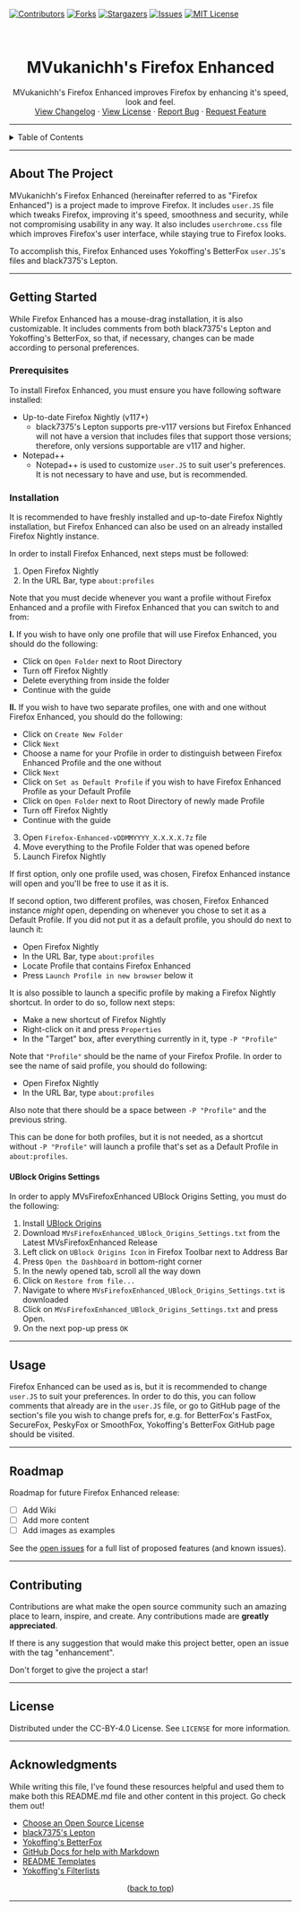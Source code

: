 [![Contributors][contributors-shield]][contributors-url]
[![Forks][forks-shield]][forks-url]
[![Stargazers][stars-shield]][stars-url]
[![Issues][issues-shield]][issues-url]
[![MIT License][license-shield]][license-url]

<!-- PROJECT LOGO -->
<br />
<div align="center">
<!--   <a href="https://github.com/MVukanichh/MVsFirefoxEnhanced">
    <img src="../assets/images/logo.png" alt="Logo" width="896" height="368">
  </a>
 -->

  <h1 align="center">MVukanichh's Firefox Enhanced</h1>

  <p align="center">
   MVukanichh's Firefox Enhanced improves Firefox by enhancing it's speed, look and feel.
    <br />
    <a href="../.github/CHANGELOG.md">View Changelog</a>
    ·
    <a href="../LICENSE">View License</a>
    ·
    <a href="https://github.com/MVukanichh/MVsFirefoxEnhanced/issues">Report Bug</a>
    ·
    <a href="https://github.com/MVukanichh/MVsFirefoxEnhanced/issues">Request Feature</a>
  </p>
</div>
<!-- PROJECT LOGO -->

---

<!-- TABLE OF CONTENTS -->
<details>
  <summary>Table of Contents</summary>
  <ol>
    <li>
      <a href="#about-the-project">About The Project</a>
    </li>
    <li>
      <a href="#getting-started">Getting Started</a>
      <ul>
        <li><a href="#prerequisites">Prerequisites</a></li>
        <li><a href="#installation">Installation</a></li>
      </ul>
    </li>
    <li><a href="#usage">Usage</a></li>
    <li><a href="#roadmap">Roadmap</a></li>
    <li><a href="#contributing">Contributing</a></li>
    <li><a href="#license">License</a></li>
    <li><a href="#acknowledgments">Acknowledgments</a></li>
  </ol>
</details>

---

<!-- ABOUT THE PROJECT -->
## About The Project

MVukanichh's Firefox Enhanced (hereinafter referred to as "Firefox Enhanced") is a project made to improve Firefox. It includes ``user.JS`` file which tweaks Firefox, improving it's speed, smoothness and security, while not compromising usability in any way. It also includes ``userchrome.css`` file which improves Firefox's user interface, while staying true to Firefox looks.

To accomplish this, Firefox Enhanced uses Yokoffing's BetterFox ``user.JS``'s files and black7375's Lepton.

---

<!-- GETTING STARTED -->
## Getting Started

While Firefox Enhanced has a mouse-drag installation, it is also customizable. It includes comments from both black7375's Lepton and Yokoffing's BetterFox, so that, if necessary, changes can be made according to personal preferences.

### Prerequisites

To install Firefox Enhanced, you must ensure you have following software installed:

* Up-to-date Firefox Nightly (v117+)
  - black7375's Lepton supports pre-v117 versions but Firefox Enhanced will not have a version that includes files that support those versions; therefore, only versions supportable are v117 and higher.
* Notepad++
  - Notepad++ is used to customize ``user.JS`` to suit user's preferences. It is not necessary to have and use, but is recommended.

### Installation

It is recommended to have freshly installed and up-to-date Firefox Nightly installation, but Firefox Enhanced can also be used on an already installed Firefox Nightly instance.

In order to install Firefox Enhanced, next steps must be followed:

 1. Open Firefox Nightly
 2. In the URL Bar, type ``about:profiles``

Note that you must decide whenever you want a profile without Firefox Enhanced and a profile with Firefox Enhanced that you can switch to and from:

**I.** If you wish to have only one profile that will use Firefox Enhanced, you should do the following:

* Click on ``Open Folder`` next to Root Directory
* Turn off Firefox Nightly
* Delete everything from inside the folder
* Continue with the guide

**II.** If you wish to have two separate profiles, one with and one without Firefox Enhanced, you should do the following:

* Click on ``Create New Folder``
* Click ``Next``
* Choose a name for your Profile in order to distinguish between Firefox Enhanced Profile and the one without
* Click ``Next``
* Click on ``Set as Default Profile`` if you wish to have Firefox Enhanced Profile as your Default Profile
* Click on ``Open Folder`` next to Root Directory of newly made Profile
* Turn off Firefox Nightly
* Continue with the guide

 3. Open ``Firefox-Enhanced-vDDMMYYYY_X.X.X.X.7z`` file
 4. Move everything to the Profile Folder that was opened before
 5. Launch Firefox Nightly

If first option, only one profile used, was chosen, Firefox Enhanced instance will open and you'll be free to use it as it is.

If second option, two different profiles, was chosen, Firefox Enhanced instance *might* open, depending on whenever you chose to set it as a Default Profile. If you did not put it as a default profile, you should do next to launch it:

* Open Firefox Nightly
* In the URL Bar, type ``about:profiles``
* Locate Profile that contains Firefox Enhanced
* Press ``Launch Profile in new browser`` below it

It is also possible to launch a specific profile by making a Firefox Nightly shortcut. In order to do so, follow next steps:

* Make a new shortcut of Firefox Nightly
* Right-click on it and press ``Properties``
* In the "Target" box, after everything currently in it, type ``-P "Profile"``

Note that ``"Profile"`` should be the name of your Firefox Profile. In order to see the name of said profile, you should do following:

* Open Firefox Nightly
* In the URL Bar, type ``about:profiles``

Also note that there should be a space between ``-P "Profile"`` and the previous string.

This can be done for both profiles, but it is not needed, as a shortcut without ``-P "Profile"`` will launch a profile that's set as a Default Profile in ``about:profiles``.

#### UBlock Origins Settings

In order to apply MVsFirefoxEnhanced UBlock Origins Setting, you must do the following:

1. Install [UBlock Origins](https://addons.mozilla.org/en-US/firefox/addon/ublock-origin/)
2. Download ``MVsFirefoxEnhanced_UBlock_Origins_Settings.txt`` from the Latest MVsFirefoxEnhanced Release
3. Left click on ``UBlock Origins Icon`` in Firefox Toolbar next to Address Bar
4. Press ``Open the Dashboard`` in bottom-right corner
5. In the newly opened tab, scroll all the way down
6. Click on ``Restore from file...``
7. Navigate to where ``MVsFirefoxEnhanced_UBlock_Origins_Settings.txt`` is downloaded
8. Click on ``MVsFirefoxEnhanced_UBlock_Origins_Settings.txt`` and press Open.
9. On the next pop-up press ``OK``

---

<!-- USAGE -->
## Usage

Firefox Enhanced can be used as is, but it is recommended to change ``user.JS`` to suit your preferences. In order to do this, you can follow comments that already are in the ``user.JS`` file, or go to GitHub page of the section's file you wish to change prefs for, e.g. for BetterFox's FastFox, SecureFox, PeskyFox or SmoothFox, Yokoffing's BetterFox GitHub page should be visited.

---

<!-- ROADMAP -->
## Roadmap

Roadmap for future Firefox Enhanced release: 

- [ ] Add Wiki
- [ ] Add more content
- [ ] Add images as examples

See the [open issues](https://github.com/MVukanichh/MVsFirefoxEnhanced/issues) for a full list of proposed features (and known issues).

---

<!-- CONTRIBUTING -->
## Contributing

Contributions are what make the open source community such an amazing place to learn, inspire, and create. Any contributions made are **greatly appreciated**.

If there is any suggestion that would make this project better, open an issue with the tag "enhancement".

Don't forget to give the project a star! 

---

<!-- LICENSE -->
## License

Distributed under the CC-BY-4.0 License. See ``LICENSE`` for more information.

---

<!-- ACKNOWLEDGMENTS -->
## Acknowledgments

While writing this file, I've found these resources helpful and used them to make both this README.md file and other content in this project. Go check them out!

* [Choose an Open Source License](https://choosealicense.com)
* [black7375's Lepton](https://github.com/black7375/Firefox-UI-Fix)
* [Yokoffing's BetterFox](https://github.com/yokoffing/Betterfox)
* [GitHub Docs for help with Markdown](https://docs.github.com/en/get-started/writing-on-github)
* [README Templates](https://www.readme-templates.com/)
* [Yokoffing's Filterlists](https://github.com/yokoffing/filterlists)


<p align="center">(<a href="#about-the-project">back to top</a>)</p>

---

[contributors-shield]: https://img.shields.io/github/contributors/MVukanichh/MVsFirefoxEnhanced.svg?style=for-the-badge
[contributors-url]: https://github.com/MVukanichh/MVsFirefoxEnhanced/graphs/contributors
[forks-shield]: https://img.shields.io/github/forks/MVukanichh/MVsFirefoxEnhanced.svg?style=for-the-badge
[forks-url]: https://github.com/MVukanichh/MVsFirefoxEnhanced/network/members
[stars-shield]: https://img.shields.io/github/stars/MVukanichh/MVsFirefoxEnhanced.svg?style=for-the-badge
[stars-url]: https://github.com/MVukanichh/MVsFirefoxEnhanced/stargazers
[issues-shield]: https://img.shields.io/github/issues/MVukanichh/MVsFirefoxEnhanced.svg?style=for-the-badge
[issues-url]: https://github.com/MVukanichh/MVsFirefoxEnhanced/issues
[license-shield]: https://img.shields.io/github/license/MVukanichh/MVsFirefoxEnhanced.svg?style=for-the-badge
[license-url]: https://github.com/MVukanichh/MVsFirefoxEnhanced/blob/master/LICENSE.txt